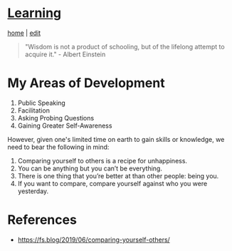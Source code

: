 # [Learning](https://alwinwoo.github.io/pages/learning.html)
[home](https://alwinwoo.github.io/) | [edit](https://github.com/alwinwoo/alwinwoo.github.io/edit/master/pages/learning.md)

> "Wisdom is not a product of schooling, but of the lifelong attempt to acquire it." - Albert Einstein

# My Areas of Development

1. Public Speaking
2. Facilitation
3. Asking Probing Questions
4. Gaining Greater Self-Awareness

However, given one's limited time on earth to gain skills or knowledge, we need to bear the following in mind:

1. Comparing yourself to others is a recipe for unhappiness.
2. You can be anything but you can’t be everything.
3. There is one thing that you’re better at than other people: being you.
4. If you want to compare, compare yourself against who you were yesterday.

# References

- https://fs.blog/2019/06/comparing-yourself-others/


